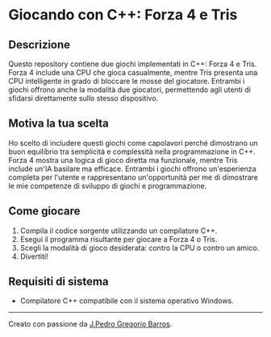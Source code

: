 # Giocando con C++: Forza 4 e Tris

## Descrizione
Questo repository contiene due giochi implementati in C++: Forza 4 e Tris. Forza 4 include una CPU che gioca casualmente, mentre Tris presenta una CPU intelligente in grado di bloccare le mosse del giocatore. Entrambi i giochi offrono anche la modalità due giocatori, permettendo agli utenti di sfidarsi direttamente sullo stesso dispositivo. 

## Motiva la tua scelta
Ho scelto di includere questi giochi come capolavori perché dimostrano un buon equilibrio tra semplicità e complessità nella programmazione in C++. Forza 4 mostra una logica di gioco diretta ma funzionale, mentre Tris include un'IA basilare ma efficace. Entrambi i giochi offrono un'esperienza completa per l'utente e rappresentano un'opportunità per me di dimostrare le mie competenze di sviluppo di giochi e programmazione.

## Come giocare
1. Compila il codice sorgente utilizzando un compilatore C++.
2. Esegui il programma risultante per giocare a Forza 4 o Tris.
3. Scegli la modalità di gioco desiderata: contro la CPU o contro un amico.
4. Divertiti!

## Requisiti di sistema
- Compilatore C++ compatibile con il sistema operativo Windows.

---
Creato con passione da [J.Pedro Gregorio Barros](https://github.com/JPedroFox).
